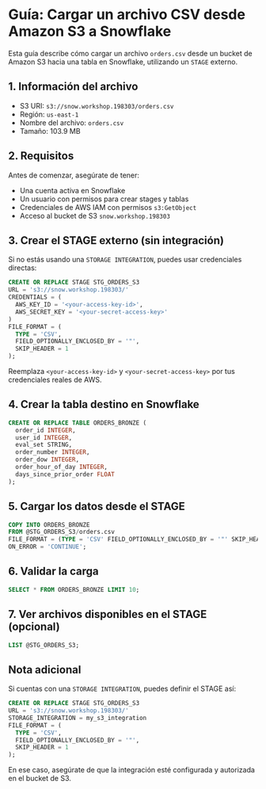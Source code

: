 # Guía: Cargar un archivo CSV desde Amazon S3 a Snowflake

Esta guía describe cómo cargar un archivo `orders.csv` desde un bucket de Amazon S3 hacia una tabla en Snowflake, utilizando un `STAGE` externo.

## 1. Información del archivo

- S3 URI: `s3://snow.workshop.198303/orders.csv`
- Región: `us-east-1`
- Nombre del archivo: `orders.csv`
- Tamaño: 103.9 MB

## 2. Requisitos

Antes de comenzar, asegúrate de tener:

- Una cuenta activa en Snowflake
- Un usuario con permisos para crear stages y tablas
- Credenciales de AWS IAM con permisos `s3:GetObject`
- Acceso al bucket de S3 `snow.workshop.198303`

## 3. Crear el STAGE externo (sin integración)

Si no estás usando una `STORAGE INTEGRATION`, puedes usar credenciales directas:

```sql
CREATE OR REPLACE STAGE STG_ORDERS_S3
URL = 's3://snow.workshop.198303/'
CREDENTIALS = (
  AWS_KEY_ID = '<your-access-key-id>',
  AWS_SECRET_KEY = '<your-secret-access-key>'
)
FILE_FORMAT = (
  TYPE = 'CSV',
  FIELD_OPTIONALLY_ENCLOSED_BY = '"',
  SKIP_HEADER = 1
);
```

Reemplaza `<your-access-key-id>` y `<your-secret-access-key>` por tus credenciales reales de AWS.

## 4. Crear la tabla destino en Snowflake

```sql
CREATE OR REPLACE TABLE ORDERS_BRONZE (
  order_id INTEGER,
  user_id INTEGER,
  eval_set STRING,
  order_number INTEGER,
  order_dow INTEGER,
  order_hour_of_day INTEGER,
  days_since_prior_order FLOAT
);
```

## 5. Cargar los datos desde el STAGE

```sql
COPY INTO ORDERS_BRONZE
FROM @STG_ORDERS_S3/orders.csv
FILE_FORMAT = (TYPE = 'CSV' FIELD_OPTIONALLY_ENCLOSED_BY = '"' SKIP_HEADER = 1)
ON_ERROR = 'CONTINUE';
```

## 6. Validar la carga

```sql
SELECT * FROM ORDERS_BRONZE LIMIT 10;
```

## 7. Ver archivos disponibles en el STAGE (opcional)

```sql
LIST @STG_ORDERS_S3;
```

## Nota adicional

Si cuentas con una `STORAGE INTEGRATION`, puedes definir el STAGE así:

```sql
CREATE OR REPLACE STAGE STG_ORDERS_S3
URL = 's3://snow.workshop.198303/'
STORAGE_INTEGRATION = my_s3_integration
FILE_FORMAT = (
  TYPE = 'CSV',
  FIELD_OPTIONALLY_ENCLOSED_BY = '"',
  SKIP_HEADER = 1
);
```

En ese caso, asegúrate de que la integración esté configurada y autorizada en el bucket de S3.
